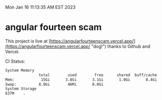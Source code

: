 Mon Jan 16 11:13:35 AM EST 2023

# angular fourteen scam


This project is live at [https://angularfourteenscam.vercel.app/](https://angularfourteenscam.vercel.app/ "dog!") thanks to Github and Vercel.

CI Status: 

```bash
System Memory
               total        used        free      shared  buff/cache   available
Mem:            15Gi       3.8Gi       3.1Gi       1.0Gi       8.4Gi        10Gi
Swap:          8.0Gi        46Mi       8.0Gi
System Storage
637M	.
